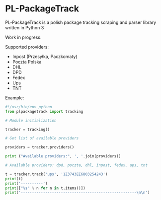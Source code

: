 # PL-PackageTrack

PL-PackageTrack is a polish package tracking scraping and parser library written in Python 3

Work in progress.

Supported providers:

* Inpost (Przesyłka, Paczkomaty)
* Poczta Polska
* DHL
* DPD
* Fedex
* Ups
* TNT

Example:

```python
#!/usr/bin/env python
from plpackagetrack import tracking

# Module initialization

tracker = tracking()

# Get list of available providers

providers = tracker.providers()

print ("Available providers:", ', '.join(providers))

# Available providers: dpd, poczta, dhl, inpost, fedex, ups, tnt

t = tracker.track('ups', '1Z3743EE6803254243')
print(t)
print('----------')
print(["%s" % n for n in t.items()])
print('----------------------------------------------------\n\n')

```

